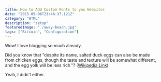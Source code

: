 ```yaml
---
title: How to Add Custom Fonts to you Websites
date: "2015-05-06T23:46:37.121Z"
category: "HTML"
description: "setup"
featuredImage: "./away-beach.jpg"
tags: ["Bitcoin", "Configuration"]
---
```


Wow! I love blogging so much already.

Did you know that "despite its name, salted duck eggs can also be made from
chicken eggs, though the taste and texture will be somewhat different, and the
egg yolk will be less rich."?
([Wikipedia Link](http://en.wikipedia.org/wiki/Salted_duck_egg))

Yeah, I didn't either.
